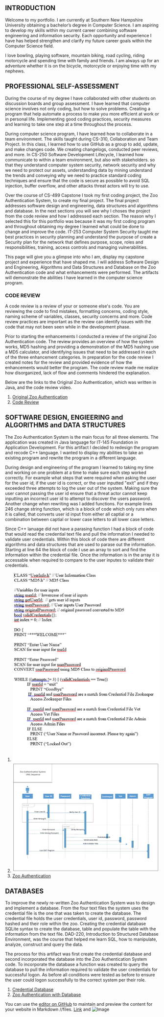 
## INTRODUCTION

Welcome to my portfolio. I am currently at Southern New Hampshire University obtaining a bachelor’s degree in Computer Science. I am aspiring to develop my skills within my current career combining software engineering and information security. Each opportunity and experience I have has helped strengthen and clarify my future career goals within the Computer Science field. 

I love bowling, playing software, mountain biking, road cycling, riding motorcycle and spending time with family and friends. I am always up for an adventure whether it is on the bicycle, motorcycle or enjoying time with my nephews.

## PROFESSIONAL SELF-ASSESSMENT

During the course of my degree I have collaborated with other students on discussion boards and group assessment. I have learned that computer science involves not only coding, but how to solve problems. Creating a program that help automate a process to make you more efficient at work or in personal life. Implementing good coding practices, security measures and learning to take one step at a time throughout the process. 

During computer science program, I have learned how to collaborate in a team environment. The skills taught during CS-310, Collaboration and Team Project. In this class, I learned how to use GitHub as a group to add, update, and make changes code. We creating changelogs, conducted peer reviews, and more. In CS-250 Software Development Lifecycle, I learned how communicate to within a team environment, but also with stakeholders.  so that they understand computer system security, network security and why we need to protect our assets, understanding data by mining understand the trends and conveying why we need to practice standard coding techniques and ensure that the code is secure as possible to avoid SQL injection, buffer overflow, and other attacks threat actors will try to use.

Over the course of CS-499 Capstone I took my first coding project, the Zoo Authentication System, to create my final project. The final project addresses software design and engineering, data structures and algorithms and database. In the next sections you will see why I choses the project from the code review and how I addressed each section. The reason why I selected this for this portfolio was because it was my first coding program and throughout obtaining my degree I learned what could be done to change and improve the code. IT-253 Computer System Security taught me best practices in security planning and understand the purpose of create a Security plan for the network that defines purpose, scope, roles and responsibilities, training, access controls and managing vulnerabilities.

This page will give you a glimpse into who I am, display my capstone project and experience that have shaped me. I will address Software Design and Engineering, Algorithms and Data Structures and Database on the Zoo Authentication code and what enhancements were performed. The artifacts will demonstrate the abilities I have learned in the computer science program.

### CODE REVIEW

A code review is a review of your or someone else's code. You are reviewing the code to find mistakes, formatting concerns, coding style, naming scheme of variables, classes, security concerns and more. Code review practices are important as the review can identify issues with the code that may not been seen while in the development phase. 

Prior to starting the enhancements I conducted a review of the original Zoo Authentication code. The review provides an overview of how the system works, MD5 hashing and providing a demonstration of the MD5 hashing use a MD5 calculator, and identifying issues that need to be addressed in each of the three enhancement categories. In preparation for the code review I created notes for the review and provided evidence of how the enhancements would better the program. The code review made me realize how disorganized, lack of flow and comments hindered the explanation. 

Below are the links to the Original Zoo Authentication, which was written in Java, and the code review video.
1. [Original Zoo Authentication](zooauthentcationsystem.java)
2. [Code Review](https://youtu.be/7cqPKgaxoDw)

## SOFTWARE DESIGN, ENGIEERING and ALGORITHMS and DATA STRUCTURES

The Zoo Authentication System is the main focus for all three elements. The application was created in Java language for IT-145 Foundation in Application Development. For this artifact I decided to redesign the program and recode C++ language. I wanted to display my abilities to take an existing program and rewrite the program in a different language.

During design and engineering of the program I learned to taking my time and working on one problem at a time to make sure each step worked correctly. For example what steps that were required when asking the user for the user id, if the user id is correct, or the user inputted "exit" and if they exceeded three attempts to log the user out of the system. Making sure the user cannot passing the user id ensure that a threat actor cannot keep inputting an incorrect user id to attempt to discover the users password. Another change when rewriting was I added functions. For example lines 246 change string function, which is a block of code which only runs when it is called, that converts user id input from either all captial or a combination between captial or lower case letters to all lower case letters.

Since C++ lanuage did not have a parasing function I had a block of code that would read the credential text file and pull the information I needed to validate user credentials. Within this block of code there are different algorithms and data structures that are used to parase out the information. Starting at line 64 the block of code I use an array to sort and find the information within the credential file. Once the information is in the array it is accessable when required to compare to the user inputes to validate their credentials.

1. ![Zoo Authentication Pseudocode](/assets/css/Pseudocode.png)
2. ![Zoo Authentication Pseudocode](/assets/css/UMLSequence.png)
3. [Zoo Authentication](https://github.com/JBFetters/ZooAuthentication)

## DATABASES

To improve the newly re-written Zoo Authentication System was to design and implement a database. From the four text files the system uses the credential file is the one that was taken to create the database. The credential file holds the user credentials, user id, password, password hashed and their role within the zoo. Creating the credential database SQLite syntax to create the database, table and populate the table with the information from the text file. DAD-220, Introduction to Structured Database Environment, was the course that helped me learn SQL, how to manipulate, analyze, construct and query the data.

The process for this artifact was first create the credential database and second incorporated the database into the Zoo Authentication System code. To incorporate the database a function was created to query the database to pull the information required to validate the user credentials for successful logon. As before all conditions were tested as before to ensure the user could logon successfully to the correct system per their role.

1. [Credential Database](https://github.com/JBFetters/Credentials-Database)
2. [Zoo Authentication with Database](https://github.com/JBFetters/ZooAuthenticationDatabase)

 




You can use the [editor on GitHub](https://github.com/JBFetters/JBFetters/edit/gh-pages/index.md) to maintain and preview the content for your website in Markdown //files.
[Link](url) and ![Image](src)
